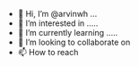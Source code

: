 - 👋 Hi, I’m @arvinwh ...
- 👀 I’m interested in .....
- 🌱 I’m currently learning .....
- 💞️ I’m looking to collaborate on 
- 📫 How to reach 

<!---
arvinwh/arvinwh is a ✨ special ✨ repository because its `README.md` (this file) appears on your GitHub profile.
You can click the Preview link to take a look at your changes.
--->
